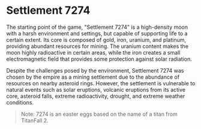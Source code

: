 # Settlement 7274

The starting point of the game, "Settlement 7274" is a high-density moon with a harsh environment and settings, but capable of supporting life to a certain extent. Its core is composed of gold, iron, uranium, and platinum, providing abundant resources for mining. The uranium content makes the moon highly radioactive in certain areas, while the iron creates a small electromagnetic field that provides some protection against solar radiation.

Despite the challenges posed by the environment, Settlement 7274 was chosen by the empire as a mining settlement due to the abundance of resources on nearby asteroid rings. However, the settlement is vulnerable to natural events such as solar eruptions, volcanic eruptions from its active core, asteroid falls, extreme radioactivity, drought, and extreme weather conditions.
> Note: 7274 is an easter eggs based on the name of a titan from TitanFall 2.